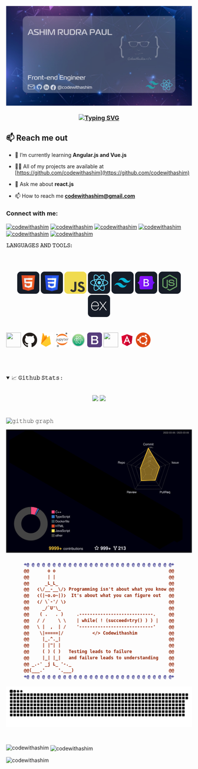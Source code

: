 <img align="center" src="https://github.com/codewithashim/codewithashim/blob/main/img/gitBanner.png" alt="codewithashim" />

<h3 align="center">
<a href="https://git.io/typing-svg"><img src="https://readme-typing-svg.demolab.com?font=Fira+Code&size=24&pause=1000&center=true&vCenter=true&multiline=true&width=460&lines=Hey+I'm+Ashim+Rudra+Paul+%3C%2F%3E" alt="Typing SVG" /></a>
</h3>

## :mailbox: Reach me out

- 🌱 I’m currently learning **Angular.js and Vue.js**

- 👨‍💻 All of my projects are available at [https://github.com/codewithashim](https://github.com/codewithashim)

- 💬 Ask me about **react.js**

- 📫 How to reach me **codewithashim@gmail.com**

<h3 align="left">Connect with me:</h3>
<p align="left">
  <a href="https://codepen.io/codewithashim" target="blank"><img align="center" src="https://raw.githubusercontent.com/rahuldkjain/github-profile-readme-generator/master/src/images/icons/Social/codepen.svg" alt="codewithashim" height="30" width="40" /></a>
  <a href="https://twitter.com/codewithashim" target="blank"><img align="center" src="https://raw.githubusercontent.com/rahuldkjain/github-profile-readme-generator/master/src/images/icons/Social/twitter.svg" alt="codewithashim" height="30" width="40" /></a>
  <a href="https://linkedin.com/in/codewithashim" target="blank"><img align="center" src="https://raw.githubusercontent.com/rahuldkjain/github-profile-readme-generator/master/src/images/icons/Social/linked-in-alt.svg" alt="codewithashim" height="30" width="40" /></a>
  <a href="https://codesandbox.com/codewithashim" target="blank"><img align="center" src="https://cdn.jsdelivr.net/npm/simple-icons@3.0.1/icons/codesandbox.svg" alt="codewithashim" height="30" width="40" /></a>
  <a href="https://fb.com/codewithashim" target="blank"><img align="center" src="https://raw.githubusercontent.com/rahuldkjain/github-profile-readme-generator/master/src/images/icons/Social/facebook.svg" alt="codewithashim" height="30" width="40" /></a>
  <a href="https://instagram.com/codewithashim" target="blank"><img align="center" src="https://raw.githubusercontent.com/rahuldkjain/github-profile-readme-generator/master/src/images/icons/Social/instagram.svg" alt="codewithashim" height="30" width="40" /></a>
</p>

**𝙻𝙰𝙽𝙶𝚄𝙰𝙶𝙴𝚂 𝙰𝙽𝙳 𝚃𝙾𝙾𝙻𝚂:**

<br/>
<br/>
<p align="center">
    <img src="https://github.com/codewithashim/codewithashim/blob/main/img/icons/HTML.png"/>
    <img src="https://github.com/codewithashim/codewithashim/blob/main/img/icons/css.png"/>
    <img src="https://github.com/codewithashim/codewithashim/blob/main/img/icons/JavaScript.png"/>
    <img src="https://github.com/codewithashim/codewithashim/blob/main/img/icons/react.png"/>
    <img src="https://github.com/codewithashim/codewithashim/blob/main/img/icons/tailwind.png"/>
    <img src="https://github.com/codewithashim/codewithashim/blob/main/img/icons/Bootsrap.png"/>
    <img src="https://github.com/codewithashim/codewithashim/blob/main/img/icons/node.png"/>
    <img src="https://github.com/codewithashim/codewithashim/blob/main/img/icons/express.png"/>
</p>

#

<code><img height="40" width="40" src="https://upload.wikimedia.org/wikipedia/commons/thumb/3/3f/Git_icon.svg/1024px-Git_icon.svg.png"></code>
<code><img height="40" width="40" src="https://raw.githubusercontent.com/github/explore/80688e429a7d4ef2fca1e82350fe8e3517d3494d/topics/github-api/github-api.png"></code>
<code><img height="40" width="40" src="https://raw.githubusercontent.com/github/explore/80688e429a7d4ef2fca1e82350fe8e3517d3494d/topics/firebase/firebase.png"></code>
<code><img height="40" width="40" src="https://raw.githubusercontent.com/github/explore/80688e429a7d4ef2fca1e82350fe8e3517d3494d/topics/jupyter-notebook/jupyter-notebook.png"></code>
<code><img height="40" width="40" src="https://raw.githubusercontent.com/github/explore/80688e429a7d4ef2fca1e82350fe8e3517d3494d/topics/atom/atom.png"></code>
<code><img height="40" width="40" src="https://raw.githubusercontent.com/github/explore/80688e429a7d4ef2fca1e82350fe8e3517d3494d/topics/bootstrap/bootstrap.png"></code>
<code><img height="40" width="40" src="https://encrypted-tbn0.gstatic.com/images?q=tbn:ANd9GcRT1PKsfJXnxOqnTRiIZ8VcdJDYBXD-qZnnpw&usqp=CAU"></code>
<code><img height="40" width="40" src="https://raw.githubusercontent.com/github/explore/80688e429a7d4ef2fca1e82350fe8e3517d3494d/topics/angular/angular.png"></code>
<code><img height="40" width="40" src="https://raw.githubusercontent.com/github/explore/80688e429a7d4ef2fca1e82350fe8e3517d3494d/topics/ubuntu/ubuntu.png"></code>

<br/>

#

<details open="">
<summary>
  <g-emoji class="g-emoji" alias="chart_with_upwards_trend" fallback-src="https://github.githubassets.com/images/icons/emoji/unicode/1f4c8.png">📈</g-emoji>
  <strong>𝙶𝚒𝚝𝚑𝚞𝚋 𝚂𝚝𝚊𝚝𝚜 : </strong>
</summary>
<br/>

<p align="center">
    <img align="center" src="https://github-readme-stats.vercel.app/api?username=JayantGoel001&show_icons=true&hide_border=true&title_color=94b4a4&amp&icon_color=FFFFFF&amp&text_color=FFFFFF&amp&bg_color=000000&count_private=true&include_all_commits=true"/>
    <img align="center" height="195px" src="https://github-readme-stats.vercel.app/api/top-langs/?username=JayantGoel001&text_color=FFFFFF&bg_color=000000&title_color=94b4a4&langs_count=15&layout=compact&hide_border=true" />
</p>
</details>
<br/>

![𝚐𝚒𝚝𝚑𝚞𝚋 𝚐𝚛𝚊𝚙𝚑](https://github-readme-activity-graph.cyclic.app/graph?username=JayantGoel001&theme=react-dark&hide_border=true&area=true)

![3D Profile](profile-3d-contrib/profile-night-rainbow.svg)

<h4 align="center">
  
```diff
+@ @ @ @ @ @ @ @ @ @ @ @ @ @ @ @ @ @ @ @ @ @ @ @ @ @ @ @+
@@       o o                                           @@
@@       | |                                           @@
@@      _L_L_                                          @@
@@   ❮\/__-__\/❯ Programming isn't about what you know @@
@@   ❮(|~o.o~|)❯  It's about what you can figure out   @@
@@   ❮/ \`-'/ \❯                                       @@
@@     _/`U'\_                                         @@
@@    ( .   . )     .----------------------------.     @@
@@   / /     \ \    | while( ! (succeed=try() ) ) |    @@
@@   \ |  ,  | /    '----------------------------'     @@
@@    \|=====|/           </> Codewithashim            @@
@@     |_.^._|                                         @@
@@     | |"| |                                         @@
@@     ( ) ( )   Testing leads to failure              @@
@@     |_| |_|   and failure leads to understanding    @@
@@ _.-' _j L_ '-._                                     @@
@@(___.'     '.___)                                    @@
+@ @ @ @ @ @ @ @ @ @ @ @ @ @ @ @ @ @ @ @ @ @ @ @ @ @ @ @+
```

</h4>  
  
![𝙶𝚒𝚝𝚑𝚞𝚋 𝙲𝚘𝚗𝚝𝚛𝚒𝚋𝚞𝚝𝚒𝚘𝚗 𝙶𝚛𝚊𝚙𝚑](github-contribution-grid-snake.svg)

<br/>

<p><img align="left" src="https://github-readme-stats.vercel.app/api/top-langs?username=codewithashim&show_icons=true&locale=en&layout=compact" alt="codewithashim" /></p>

<p>&nbsp;<img align="center" src="https://github-readme-stats.vercel.app/api?username=codewithashim&show_icons=true&locale=en" alt="codewithashim" /></p>

<p><img align="center" src="https://github-readme-streak-stats.herokuapp.com/?user=codewithashim&" alt="codewithashim" /></p>
